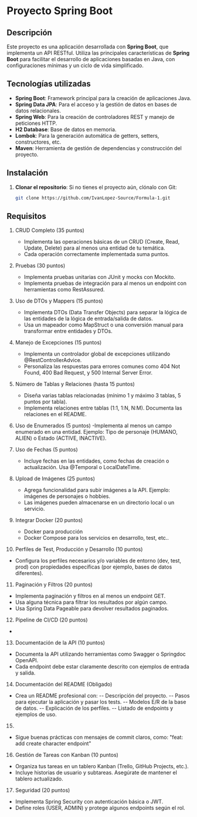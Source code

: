 # Proyecto Spring Boot

## Descripción

Este proyecto es una aplicación desarrollada con **Spring Boot**, que implementa un API RESTful. Utiliza las principales características de **Spring Boot** para facilitar el desarrollo de aplicaciones basadas en Java, con configuraciones mínimas y un ciclo de vida simplificado.

## Tecnologías utilizadas

- **Spring Boot**: Framework principal para la creación de aplicaciones Java.
- **Spring Data JPA**: Para el acceso y la gestión de datos en bases de datos relacionales.
- **Spring Web**: Para la creación de controladores REST y manejo de peticiones HTTP.
- **H2 Database**: Base de datos en memoria.
- **Lombok**: Para la generación automática de getters, setters, constructores, etc.
- **Maven**: Herramienta de gestión de dependencias y construcción del proyecto.


## Instalación

1. **Clonar el repositorio**:
   Si no tienes el proyecto aún, clónalo con Git:

   ```bash
   git clone https://github.com/IvanLopez-Source/Formula-1.git

## Requisitos 
1. CRUD Completo (35 puntos)
   - Implementa las operaciones básicas de un CRUD (Create, Read, Update, Delete) para al menos una entidad de tu temática.
   - Cada operación correctamente implementada suma puntos.

2. Pruebas (30 puntos)
   - Implementa pruebas unitarias con JUnit y mocks con Mockito.
   - Implementa pruebas de integración para al menos un endpoint con herramientas como RestAssured.
   
3. Uso de DTOs y Mappers (15 puntos)
   - Implementa DTOs (Data Transfer Objects) para separar la lógica de las entidades de la lógica de entrada/salida de datos.
   - Usa un mapeador como MapStruct o una conversión manual para transformar entre entidades y DTOs.

4. Manejo de Excepciones (15 puntos)
   - Implementa un controlador global de excepciones utilizando @RestControllerAdvice.
   - Personaliza las respuestas para errores comunes como 404 Not Found, 400 Bad Request, y 500 Internal Server Error.

5. Número de Tablas y Relaciones (hasta 15 puntos)
   - Diseña varias tablas relacionadas (mínimo 1 y máximo 3 tablas, 5 puntos por tabla).
   - Implementa relaciones entre tablas (1:1, 1:N, N:M). Documenta las relaciones en el README.

6. Uso de Enumerados (5 puntos)
   -Implementa al menos un campo enumerado en una entidad. Ejemplo: Tipo de personaje (HUMANO, ALIEN) o Estado (ACTIVE, INACTIVE).
   
7. Uso de Fechas (5 puntos)
   - Incluye fechas en las entidades, como fechas de creación o actualización. Usa @Temporal o LocalDateTime.

8. Upload de Imágenes (25 puntos)
   - Agrega funcionalidad para subir imágenes a la API. Ejemplo: imágenes de personajes o hobbies.
   - Las imágenes pueden almacenarse en un directorio local o un servicio.

9. Integrar Docker (20 puntos)
   - Docker para producción
   - Docker Compose para los servicios en desarrollo, test, etc..

10. Perfiles de Test, Producción y Desarrollo (10 puntos)
   - Configura los perfiles necesarios y/o variables de entorno (dev, test, prod) con propiedades específicas (por ejemplo, bases de datos diferentes).

11. Paginación y Filtros (20 puntos)
   - Implementa paginación y filtros en al menos un endpoint GET.
   - Usa alguna técnica para filtrar los resultados por algún campo.
   - Usa Spring Data Pageable para devolver resultados paginados.

12. Pipeline de CI/CD (20 puntos)
   -

13. Documentación de la API (10 puntos)
   - Documenta la API utilizando herramientas como Swagger o Springdoc OpenAPI.
   - Cada endpoint debe estar claramente descrito con ejemplos de entrada y salida.

14. Documentación del README (Obligado)
   - Crea un README profesional con:
   -- Descripción del proyecto.
   -- Pasos para ejecutar la aplicación y pasar los tests.
   -- Modelos E/R de la base de datos.
   -- Explicación de los perfiles.
   -- Listado de endpoints y ejemplos de uso.

15. 
   - Sigue buenas prácticas con mensajes de commit claros, como: "feat: add create character endpoint"

16. Gestión de Tareas con Kanban (10 puntos)
   - Organiza tus tareas en un tablero Kanban (Trello, GitHub Projects, etc.).
   - Incluye historias de usuario y subtareas. Asegúrate de mantener el tablero actualizado.

17. Seguridad (20 puntos)
   - Implementa Spring Security con autenticación básica o JWT.
   - Define roles (USER, ADMIN) y protege algunos endpoints según el rol.



